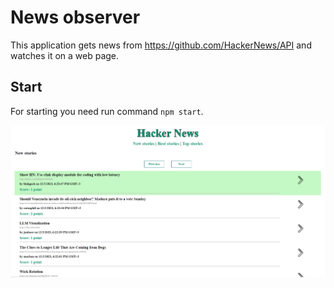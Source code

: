 
# News observer

This application gets news from https://github.com/HackerNews/API and watches it on a web page.

## Start

For starting you need run command `npm start`.

![img.png](img.png)